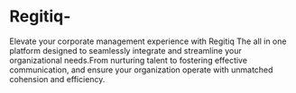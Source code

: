 # Regitiq-
Elevate your corporate management experience with Regitiq
The all in one platform designed to seamlessly integrate and streamline your organizational needs.From nurturing talent to fostering effective communication, and ensure your organization operate with unmatched cohension and efficiency.
